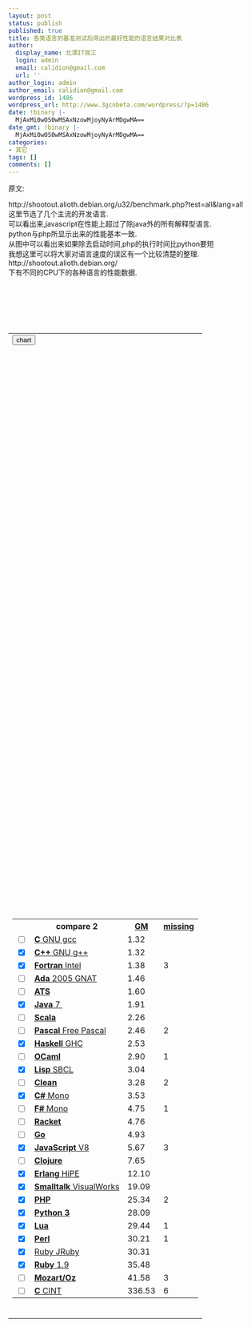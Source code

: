 ```yaml
---
layout: post
status: publish
published: true
title: 各类语言的基准测试后得出的最好性能的语言结果对比表
author:
  display_name: 北漂IT民工
  login: admin
  email: calidion@gmail.com
  url: ''
author_login: admin
author_email: calidion@gmail.com
wordpress_id: 1486
wordpress_url: http://www.3gcnbeta.com/wordpress/?p=1486
date: !binary |-
  MjAxMi0wOS0wMSAxNzowMjoyNyArMDgwMA==
date_gmt: !binary |-
  MjAxMi0wOS0wMSAxNzowMjoyNyArMDgwMA==
categories:
- 其它
tags: []
comments: []
---
```

<p>原文:</p>
<p>http://shootout.alioth.debian.org/u32/benchmark.php?test=all&amp;lang=all<br />
这里节选了几个主流的开发语言.<br />
可以看出来,javascript在性能上超过了除java外的所有解释型语言.<br />
python与php所显示出来的性能基本一致.<br />
从图中可以看出来如果除去启动时间,php的执行时间比python要短<br />
我想这里可以将大家对语言速度的误区有一个比较清楚的整理.<br />
http://shootout.alioth.debian.org/<br />
下有不同的CPU下的各种语言的性能数据.</p>
<table>
<tbody>
<tr>
<td colspan="2"><input type="submit" name="calc" value="chart" /></td><br />
</tr></p>
<tr>
<td>
<table>
<colgroup span="2"></colgroup><br />
<colgroup span="1"></colgroup><br />
<colgroup span="1"></colgroup></p>
<tbody>
<tr>
<th></th></p>
<th>compare&nbsp;2</th></p>
<th><a href="http://shootout.alioth.debian.org/u32/which-language-is-best.php#about">GM</a></th></p>
<th><a href="http://shootout.alioth.debian.org/u32/which-language-is-best.php#about">missing</a></th><br />
</tr></p>
<tr>
<td><input type="checkbox" name="gcc" /></td></p>
<td><a title="Compare C GNU gcc speed and size against one other programming language" href="http://shootout.alioth.debian.org/u32/c.php"><strong>C</strong>&nbsp;GNU gcc</a></td></p>
<td>1.32</td></p>
<td></td><br />
</tr></p>
<tr>
<td><input type="checkbox" name="gpp" checked="checked" /></td></p>
<td><a title="Compare C++ GNU g++ speed and size against one other programming language" href="http://shootout.alioth.debian.org/u32/cpp.php"><strong>C++</strong>&nbsp;GNU g++</a></td></p>
<td>1.32</td></p>
<td></td><br />
</tr></p>
<tr>
<td><input type="checkbox" name="ifc" checked="checked" /></td></p>
<td><a title="Compare Fortran Intel speed and size against one other programming language" href="http://shootout.alioth.debian.org/u32/fortran.php"><strong>Fortran</strong>&nbsp;Intel</a></td></p>
<td>1.38</td></p>
<td>3</td><br />
</tr></p>
<tr>
<td><input type="checkbox" name="gnat" /></td></p>
<td><a title="Compare Ada 2005 GNAT speed and size against one other programming language" href="http://shootout.alioth.debian.org/u32/ada.php"><strong>Ada</strong>&nbsp;2005&nbsp;GNAT</a></td></p>
<td>1.46</td></p>
<td></td><br />
</tr></p>
<tr>
<td><input type="checkbox" name="ats" /></td></p>
<td><a title="Compare ATS speed and size against one other programming language" href="http://shootout.alioth.debian.org/u32/ats.php"><strong>ATS</strong></a></td></p>
<td>1.60</td></p>
<td></td><br />
</tr></p>
<tr>
<td><input type="checkbox" name="java" checked="checked" /></td></p>
<td><a title="Compare Java 7 speed and size against one other programming language" href="http://shootout.alioth.debian.org/u32/java.php"><strong>Java</strong>&nbsp;7&nbsp;</a></td></p>
<td>1.91</td></p>
<td></td><br />
</tr></p>
<tr>
<td><input type="checkbox" name="scala" /></td></p>
<td><a title="Compare Scala speed and size against one other programming language" href="http://shootout.alioth.debian.org/u32/scala.php"><strong>Scala</strong></a></td></p>
<td>2.26</td></p>
<td></td><br />
</tr></p>
<tr>
<td><input type="checkbox" name="fpascal" /></td></p>
<td><a title="Compare Pascal Free Pascal speed and size against one other programming language" href="http://shootout.alioth.debian.org/u32/pascal.php"><strong>Pascal</strong>&nbsp;Free&nbsp;Pascal</a></td></p>
<td>2.46</td></p>
<td>2</td><br />
</tr></p>
<tr>
<td><input type="checkbox" name="ghc" checked="checked" /></td></p>
<td><a title="Compare Haskell GHC speed and size against one other programming language" href="http://shootout.alioth.debian.org/u32/haskell.php"><strong>Haskell</strong>&nbsp;GHC</a></td></p>
<td>2.53</td></p>
<td></td><br />
</tr></p>
<tr>
<td><input type="checkbox" name="ocaml" /></td></p>
<td><a title="Compare OCaml speed and size against one other programming language" href="http://shootout.alioth.debian.org/u32/ocaml.php"><strong>OCaml</strong></a></td></p>
<td>2.90</td></p>
<td>1</td><br />
</tr></p>
<tr>
<td><input type="checkbox" name="sbcl" checked="checked" /></td></p>
<td><a title="Compare Lisp SBCL speed and size against one other programming language" href="http://shootout.alioth.debian.org/u32/lisp.php"><strong>Lisp</strong>&nbsp;SBCL</a></td></p>
<td>3.04</td></p>
<td></td><br />
</tr></p>
<tr>
<td><input type="checkbox" name="clean" /></td></p>
<td><a title="Compare Clean speed and size against one other programming language" href="http://shootout.alioth.debian.org/u32/clean.php"><strong>Clean</strong></a></td></p>
<td>3.28</td></p>
<td>2</td><br />
</tr></p>
<tr>
<td><input type="checkbox" name="csharp" checked="checked" /></td></p>
<td><a title="Compare C# Mono speed and size against one other programming language" href="http://shootout.alioth.debian.org/u32/csharp.php"><strong>C#</strong>&nbsp;Mono</a></td></p>
<td>3.53</td></p>
<td></td><br />
</tr></p>
<tr>
<td><input type="checkbox" name="fsharp" /></td></p>
<td><a title="Compare F# Mono speed and size against one other programming language" href="http://shootout.alioth.debian.org/u32/fsharp.php"><strong>F#</strong>&nbsp;Mono</a></td></p>
<td>4.75</td></p>
<td>1</td><br />
</tr></p>
<tr>
<td><input type="checkbox" name="racket" /></td></p>
<td><a title="Compare Racket speed and size against one other programming language" href="http://shootout.alioth.debian.org/u32/racket.php"><strong>Racket</strong></a></td></p>
<td>4.76</td></p>
<td></td><br />
</tr></p>
<tr>
<td><input type="checkbox" name="go" /></td></p>
<td><a title="Compare Go speed and size against one other programming language" href="http://shootout.alioth.debian.org/u32/compare.php?lang=go"><strong>Go</strong></a></td></p>
<td>4.93</td></p>
<td></td><br />
</tr></p>
<tr>
<td><input type="checkbox" name="v8" checked="checked" /></td></p>
<td><a title="Compare JavaScript V8 speed and size against one other programming language" href="http://shootout.alioth.debian.org/u32/javascript.php"><strong>JavaScript</strong>&nbsp;V8</a></td></p>
<td>5.67</td></p>
<td>3</td><br />
</tr></p>
<tr>
<td><input type="checkbox" name="clojure" /></td></p>
<td><a title="Compare Clojure speed and size against one other programming language" href="http://shootout.alioth.debian.org/u32/compare.php?lang=clojure"><strong>Clojure</strong></a></td></p>
<td>7.65</td></p>
<td></td><br />
</tr></p>
<tr>
<td><input type="checkbox" name="hipe" checked="checked" /></td></p>
<td><a title="Compare Erlang HiPE speed and size against one other programming language" href="http://shootout.alioth.debian.org/u32/erlang.php"><strong>Erlang</strong>&nbsp;HiPE</a></td></p>
<td>12.10</td></p>
<td></td><br />
</tr></p>
<tr>
<td><input type="checkbox" name="vw" checked="checked" /></td></p>
<td><a title="Compare Smalltalk VisualWorks speed and size against one other programming language" href="http://shootout.alioth.debian.org/u32/smalltalk.php"><strong>Smalltalk</strong>&nbsp;VisualWorks</a></td></p>
<td>19.09</td></p>
<td></td><br />
</tr></p>
<tr>
<td><input type="checkbox" name="php" checked="checked" /></td></p>
<td><a title="Compare PHP speed and size against one other programming language" href="http://shootout.alioth.debian.org/u32/php.php"><strong>PHP</strong></a></td></p>
<td>25.34</td></p>
<td>2</td><br />
</tr></p>
<tr>
<td><input type="checkbox" name="python3" checked="checked" /></td></p>
<td><a title="Compare Python 3 speed and size against one other programming language" href="http://shootout.alioth.debian.org/u32/python3.php"><strong>Python&nbsp;3</strong></a></td></p>
<td>28.09</td></p>
<td></td><br />
</tr></p>
<tr>
<td><input type="checkbox" name="lua" checked="checked" /></td></p>
<td><a title="Compare Lua speed and size against one other programming language" href="http://shootout.alioth.debian.org/u32/lua.php"><strong>Lua</strong></a></td></p>
<td>29.44</td></p>
<td>1</td><br />
</tr></p>
<tr>
<td><input type="checkbox" name="perl" checked="checked" /></td></p>
<td><a title="Compare Perl speed and size against one other programming language" href="http://shootout.alioth.debian.org/u32/perl.php"><strong>Perl</strong></a></td></p>
<td>30.21</td></p>
<td>1</td><br />
</tr></p>
<tr>
<td><input type="checkbox" name="jruby" checked="checked" /></td></p>
<td><a title="Compare Ruby JRuby speed and size against one other programming language" href="http://shootout.alioth.debian.org/u32/jruby.php">Ruby&nbsp;JRuby</a></td></p>
<td>30.31</td></p>
<td></td><br />
</tr></p>
<tr>
<td><input type="checkbox" name="yarv" checked="checked" /></td></p>
<td><a title="Compare Ruby 1.9 speed and size against one other programming language" href="http://shootout.alioth.debian.org/u32/ruby.php"><strong>Ruby</strong>&nbsp;1.9</a></td></p>
<td>35.48</td></p>
<td></td><br />
</tr></p>
<tr>
<td><input type="checkbox" name="oz" /></td></p>
<td><a title="Compare Mozart/Oz speed and size against one other programming language" href="http://shootout.alioth.debian.org/u32/oz.php"><strong>Mozart/Oz</strong></a></td></p>
<td>41.58</td></p>
<td>3</td><br />
</tr></p>
<tr>
<td><input type="checkbox" name="cint" /></td></p>
<td><a title="Compare C CINT speed and size against one other programming language" href="http://shootout.alioth.debian.org/u32/compare.php?lang=cint"><strong>C</strong>&nbsp;CINT</a></td></p>
<td>336.53</td></p>
<td>6</td><br />
</tr><br />
</tbody><br />
</table><br />
</td><br />
</tr><br />
</tbody><br />
</table></p>
